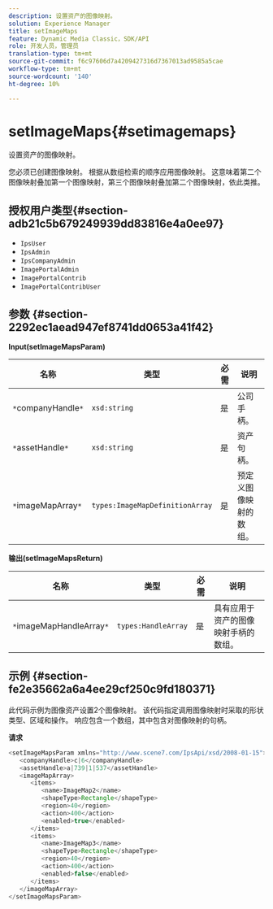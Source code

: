 ```yaml
---
description: 设置资产的图像映射。
solution: Experience Manager
title: setImageMaps
feature: Dynamic Media Classic，SDK/API
role: 开发人员，管理员
translation-type: tm+mt
source-git-commit: f6c97606d7a4209427316d7367013ad9585a5cae
workflow-type: tm+mt
source-wordcount: '140'
ht-degree: 10%

---
```



# setImageMaps{#setimagemaps}

设置资产的图像映射。

您必须已创建图像映射。 根据从数组检索的顺序应用图像映射。 这意味着第二个图像映射叠加第一个图像映射，第三个图像映射叠加第二个图像映射，依此类推。

## 授权用户类型{#section-adb21c5b679249939dd83816e4a0ee97}

* `IpsUser`
* `IpsAdmin`
* `IpsCompanyAdmin`
* `ImagePortalAdmin`
* `ImagePortalContrib`
* `ImagePortalContribUser`

## 参数 {#section-2292ec1aead947ef8741dd0653a41f42}

**Input(setImageMapsParam)**

| 名称 | 类型 | 必需 | 说明 |
|---|---|---|---|
| `*`companyHandle`*` | `xsd:string` | 是 | 公司手柄。 |
| `*`assetHandle`*` | `xsd:string` | 是 | 资产句柄。 |
| `*`imageMapArray`*` | `types:ImageMapDefinitionArray` | 是 | 预定义图像映射的数组。 |

**输出(setImageMapsReturn)**

| 名称 | 类型 | 必需 | 说明 |
|---|---|---|---|
| `*`imageMapHandleArray`*` | `types:HandleArray` | 是 | 具有应用于资产的图像映射手柄的数组。 |

## 示例 {#section-fe2e35662a6a4ee29cf250c9fd180371}

此代码示例为图像资产设置2个图像映射。 该代码指定调用图像映射时采取的形状类型、区域和操作。 响应包含一个数组，其中包含对图像映射的句柄。

**请求**

```java
<setImageMapsParam xmlns="http://www.scene7.com/IpsApi/xsd/2008-01-15">
   <companyHandle>c|6</companyHandle>
   <assetHandle>a|739|1|537</assetHandle>
   <imageMapArray>
      <items>
         <name>ImageMap2</name>
         <shapeType>Rectangle</shapeType>
         <region>40</region>
         <action>400</action>
         <enabled>true</enabled>
      </items>
      <items>
         <name>ImageMap3</name>
         <shapeType>Rectangle</shapeType>
         <region>40</region>
         <action>400</action>
         <enabled>false</enabled>
      </items>
   </imageMapArray>
</setImageMapsParam>
```

